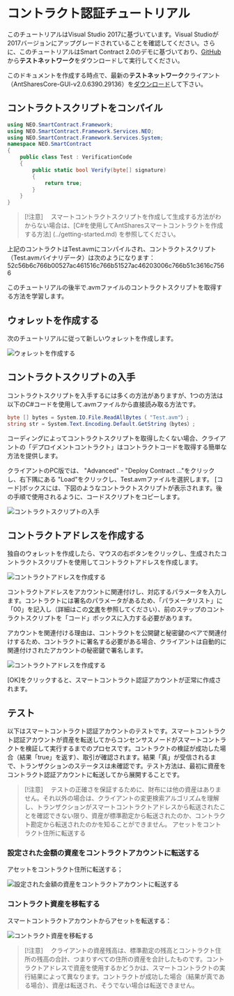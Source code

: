 # コントラクト認証チュートリアル

このチュートリアルはVisual Studio 2017に基づいています。Visual Studioが2017バージョンにアップグレードされていることを確認してください。さらに、このチュートリアルはSmart Contract 2.0のデモに基づいており、[GitHub](https://github.com/AntShares/AntSharesCore/releases)から**テストネットワーク**をダウンロードして実行してください。

このドキュメントを作成する時点で、最新の**テストネットワーク**クライアント（AntSharesCore-GUI-v2.0.6390.29136）を[ダウンロード](https://github.com/AntShares/AntSharesCore/releases/download/v2.0.0-preview2-04/AntSharesCore-GUI-v2.0.6390.29136.zip)して下さい。

## コントラクトスクリプトをコンパイル

```c#
using NEO.SmartContract.Framework;
using NEO.SmartContract.Framework.Services.NEO;
using NEO.SmartContract.Framework.Services.System;
namespace NEO.SmartContract
{
    public class Test : VerificationCode
    {
        public static bool Verify(byte[] signature)
        {
            return true;
        }
    }
}
```

> [!注意]　
> スマートコントラクトスクリプトを作成して生成する方法がわからない場合は、[C#を使用してAntSharesスマートコントラクトを作成する方法] (../getting-started.md) を参照してください。
>

上記のコントラクトはTest.avmにコンパイルされ、コントラクトスクリプト（Test.avmバイナリデータ）は次のようになります：52c56b6c766b00527ac461516c766b51527ac46203006c766b51c3616c7566

このチュートリアルの後半で.avmファイルのコントラクトスクリプトを取得する方法を学習します。

## ウォレットを作成する

次のチュートリアルに従って新しいウォレットを作成します。

![ウォレットを作成する](~/images/w1.jpeg)

## コントラクトスクリプトの入手

コントラクトスクリプトを入手するには多くの方法がありますが、1つの方法は以下のC#コードを使用して.avmファイルから直接読み取る方法です。

```c#
byte [] bytes = System.IO.File.ReadAllBytes（ "Test.avm"）;
string str = System.Text.Encoding.Default.GetString（bytes）;
```

コーディングによってコントラクトスクリプトを取得したくない場合、クライアントの「デプロイメントコントラクト」はコントラクトコードを取得する簡単な方法を提供します。

クライアントのPC版では、 "Advanced" - "Deploy Contract ..."をクリックし、右下隅にある "Load"をクリックし、Test.avmファイルを選択します。 [コード]ボックスには、下図のようなコントラクトスクリプトが表示されます。後の手順で使用されるように、コードスクリプトをコピーします。

![コントラクトスクリプトの入手](~/images/2017-07-06_11-43-46.png)

## コントラクトアドレスを作成する

独自のウォレットを作成したら、マウスの右ボタンをクリックし、生成されたコントラクトスクリプトを使用してコントラクトアドレスを作成します。

![コントラクトアドレスを作成する](~/images/w2.jpeg)

コントラクトアドレスをアカウントに関連付けし、対応するパラメータを入力します。コントラクトには署名のパラメータがあるため、「パラメータリスト」に「00」を記入し（詳細はこの[文書](Parameter.md)を参照してください）、前のステップのコントラクトスクリプトを「コード」ボックスに入力する必要があります。

アカウントを関連付ける理由は、コントラクトを公開鍵と秘密鍵のペアで関連付けするため、コントラクトに署名する必要がある場合、クライアントは自動的に関連付けされたアカウントの秘密鍵で署名します。

![コントラクトアドレスを作成する](~/images/w3.jpeg)

[OK]をクリックすると、スマートコントラクト認証アカウントが正常に作成されます。

## テスト

以下はスマートコントラクト認証アカウントのテストです。スマートコントラクト認証アカウントが資産を転送してからコンセンサスノードがスマートコントラクトを検証して実行するまでのプロセスです。コントラクトの検証が成功した場合（結果「true」を返す）、取引が確認されます。結果「真」が受信されるまで、トランザクションのステータスは未確認です。テスト方法は、最初に資産をコントラクト認証アカウントに転送してから展開することです。

> [!注意]　
> テストの正確さを保証するために、財布には他の資産はありません。それ以外の場合は、クライアントの変更検索アルゴリズムを理解し、トランザクションがスマートコントラクトアドレスから転送されたことを確認できない限り、資産が標準勘定から転送されたのか、コントラクト勘定から転送されたのかを知ることができません。
アセットをコントラクト住所に転送する

### 設定された金額の資産をコントラクトアカウントに転送する

アセットをコントラクト住所に転送する；

![設定された金額の資産をコントラクトアカウントに転送する](~/images/w4.jpeg)

### コントラクト資産を移転する

スマートコントラクトアカウントからアセットを転送する：

![コントラクト資産を移転する](~/images/w5.jpeg)

> [!注意]　
> クライアントの資産残高は、標準勘定の残高とコントラクト住所の残高の合計、つまりすべての住所の資産を合計したものです。コントラクトアドレスで資産を使用するかどうかは、スマートコントラクトの実行結果によって異なります。コントラクトが成功した場合（結果が真である場合）、資産は転送され、そうでない場合は転送できません。
